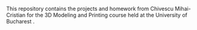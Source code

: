 This repository contains the projects and homework from Chivescu Mihai-Cristian for the 3D Modeling and Printing course held at the University of Bucharest .
